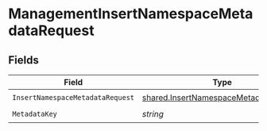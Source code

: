 # ManagementInsertNamespaceMetadataRequest


## Fields

| Field                                                                                          | Type                                                                                           | Required                                                                                       | Description                                                                                    |
| ---------------------------------------------------------------------------------------------- | ---------------------------------------------------------------------------------------------- | ---------------------------------------------------------------------------------------------- | ---------------------------------------------------------------------------------------------- |
| `InsertNamespaceMetadataRequest`                                                               | [shared.InsertNamespaceMetadataRequest](../../models/shared/insertnamespacemetadatarequest.md) | :heavy_check_mark:                                                                             | N/A                                                                                            |
| `MetadataKey`                                                                                  | *string*                                                                                       | :heavy_check_mark:                                                                             | N/A                                                                                            |